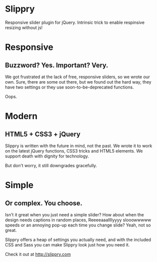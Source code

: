 Slippry
========

Responsive slider plugin for jQuery.
Intrinsic trick to enable respinsive resizing without js!

# Responsive
## Buzzword? Yes. Important? Very.
We got frustrated at the lack of free, responsive sliders, so we wrote our own. Sure, there are some out there, but we found out the hard way, they have two settings or they use soon-to-be-deprecated functions.

Oops.

 
# Modern
## HTML5 + CSS3 + jQuery
Slippry is written with the future in mind, not the past. We wrote it to work on the latest jQuery functions, CSS3 tricks and HTML5 elements. We support death with dignity for technology.

But don't worry, it still downgrades gracefully.

 
# Simple
## Or complex. You choose.
Isn't it great when you just need a simple slider? How about when the design needs captions in random places, Reeeeaaallllyyyy slooowwwww speeds or an annoying pop-up each time you change slide? Yeah, not so great.

Slippry offers a heap of settings you actually need, and with the included CSS and Sass you can make Slippry look just how you need it.

Check it out at http://slippry.com